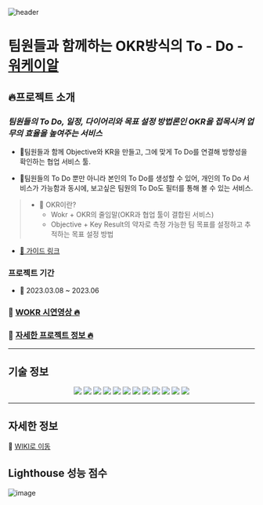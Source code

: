 ![header](https://capsule-render.vercel.app/api?type=waving&text=WOKR&color=auto&height=200&align=center&animation=scaleIn)

# 팀원들과 함께하는 OKR방식의 To - Do - <a href="https://wokr.shop/" target="_blank">워케이알</a>

## 🔥프로젝트 소개

### _팀원들의 To Do, 일정, 다이어리와 목표 설정 방법론인 OKR을 접목시켜 업무의 효율을 높여주는 서비스_

- 📌팀원들과 함께 Objective와 KR을 만들고, 그에 맞게 To Do를 연결해 방향성을 확인하는 협업 서비스 툴.

- 📌팀원들의 To Do 뿐만 아니라 본인의 To Do를 생성할 수 있어, 개인의 To Do 서비스가 가능함과 동시에, 보고싶은 팀원의 To Do도 필터를 통해 볼 수 있는 서비스.

> - 🤔 OKR이란?
>   - Wokr + OKR의 줄임말(OKR과 협업 툴이 결합된 서비스)
>   - Objective + Key Result의 약자로 측정 가능한 팀 목표를 설정하고 추적하는 목표 설정 방법

- [🔗 가이드 링크](https://wokrguide.notion.site/wokrguide/e03a160a8b57469c9f9e2a7e99158187)

### 프로젝트 기간

- 📍 2023.03.08 ~ 2023.06

### 🔗 [WOKR 시연영상 🔥](https://www.youtube.com/watch?v=p_1lHQYaL4M)

### 🔗 [자세한 프로젝트 정보 🔥](https://github.com/Sim0321/Wokr/wiki)

---

## 기술 정보

<p align=center>
  <img src="https://img.shields.io/badge/react-61DAFB?style=for-the-badge&logo=react&logoColor=black">
  <img src="https://img.shields.io/badge/Create React App-09D3AC?style=for-the-badge&logo=Create React App&logoColor=black">
 <img src="https://img.shields.io/badge/React Query-FF4154?style=for-the-badge&logo=React Query&logoColor=white">
 <img src="https://img.shields.io/badge/Recoil-61DAFB?style=for-the-badge">
  <img src="https://img.shields.io/badge/React Router-CA4245?style=for-the-badge&logo=React Router&logoColor=white">
  <img src="https://img.shields.io/badge/Axios-5A29E4?style=for-the-badge&logo=Axios&logoColor=white">
  <img src="https://img.shields.io/badge/Yarn-2C8EBB?style=for-the-badge&logo=Yarn&logoColor=white">
  <img src="https://img.shields.io/badge/styled-components-DB7093?style=for-the-badge&logo=styled-components&logoColor=white">
  <img src="https://img.shields.io/badge/Figma-F24E1E?style=for-the-badge&logo=Figma&logoColor=white">
   <img src="https://img.shields.io/badge/GitHub Actions-2088FF?style=for-the-badge&logo=GitHub Actions&logoColor=white">
  <img src="https://img.shields.io/badge/Amazon S3-569A31?style=for-the-badge&logo=Amazon S3&logoColor=white">
  <img src="https://img.shields.io/badge/CloudFront-232F3E?style=for-the-badge&logo=Amazon AWS&logoColor=white">
  
</p>

---

## 자세한 정보

🔗 [WIKI로 이동](https://github.com/Sim0321/Wokr/wiki)

## Lighthouse 성능 점수

![image](https://github.com/Sim0321/Wokr/assets/105590167/29993af4-5886-4d36-b421-09676169bc46)
